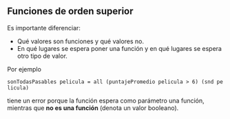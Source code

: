 Funciones de orden superior
---------------------------

Es importante diferenciar:

-   Qué valores son funciones y qué valores no.
-   En qué lugares se espera poner una función y en qué lugares se espera otro tipo de valor.

Por ejemplo

`sonTodasPasables pelicula = all (puntajePromedio pelicula > 6) (snd pelicula)`

tiene un error porque la función espera como parámetro una función, mientras que **no es una función** (denota un valor booleano).
